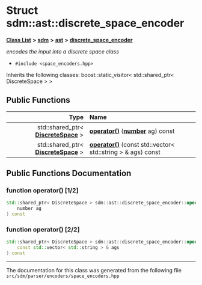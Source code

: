 
# Struct sdm::ast::discrete\_space\_encoder

<link rel="stylesheet" href="https://cdnjs.cloudflare.com/ajax/libs/KaTeX/0.5.1/katex.min.css">
<link rel="stylesheet" href="https://cdn.jsdelivr.net/github-markdown-css/2.2.1/github-markdown.css"/>



[**Class List**](annotated.md) **>** [**sdm**](namespacesdm.md) **>** [**ast**](namespacesdm_1_1ast.md) **>** [**discrete\_space\_encoder**](structsdm_1_1ast_1_1discrete__space__encoder.md)



_encodes the input into a discrete space class_ 

* `#include <space_encoders.hpp>`



Inherits the following classes: boost::static_visitor< std::shared_ptr< DiscreteSpace > >












## Public Functions

| Type | Name |
| ---: | :--- |
|  std::shared\_ptr&lt; [**DiscreteSpace**](classsdm_1_1DiscreteSpace.md) &gt; | [**operator()**](structsdm_1_1ast_1_1discrete__space__encoder.md#function-operator()-1-2) ([**number**](namespacesdm.md#typedef-number) ag) const<br> |
|  std::shared\_ptr&lt; [**DiscreteSpace**](classsdm_1_1DiscreteSpace.md) &gt; | [**operator()**](structsdm_1_1ast_1_1discrete__space__encoder.md#function-operator()-2-2) (const std::vector&lt; std::string &gt; & ags) const<br> |








## Public Functions Documentation


### function operator() [1/2]


```cpp
std::shared_ptr< DiscreteSpace > sdm::ast::discrete_space_encoder::operator() (
    number ag
) const
```



### function operator() [2/2]


```cpp
std::shared_ptr< DiscreteSpace > sdm::ast::discrete_space_encoder::operator() (
    const std::vector< std::string > & ags
) const
```



------------------------------
The documentation for this class was generated from the following file `src/sdm/parser/encoders/space_encoders.hpp`